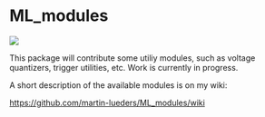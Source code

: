 # ML_modules

![](https://github.com/martin-lueders/ML_modules/blob/master/images/Rack_2017-10-09_00-01-14.png)

This package will contribute some utiliy modules, such as voltage quantizers, trigger utilities, etc.
Work is currently in progress.

A short description of the available modules is on my wiki:

https://github.com/martin-lueders/ML_modules/wiki

